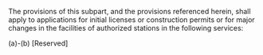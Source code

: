 The provisions of this subpart, and the provisions referenced herein, shall apply to applications for initial licenses or construction permits or for major changes in the facilities of authorized stations in the following services:

(a)-(b) [Reserved]

